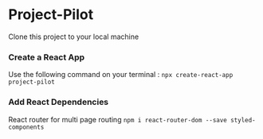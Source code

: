 # Project-Pilot
Clone this project to your local machine

### Create a React App
Use the following command on your terminal : `npx create-react-app project-pilot`

### Add React Dependencies

React router for multi page routing
```npm i react-router-dom --save styled-components``` 


